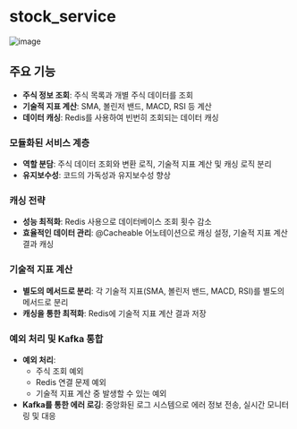 # stock_service


![image](https://github.com/user-attachments/assets/97e87dab-efbd-4fa0-b385-32ba8494a95b)

## 주요 기능
- **주식 정보 조회**: 주식 목록과 개별 주식 데이터를 조회
- **기술적 지표 계산**: SMA, 볼린저 밴드, MACD, RSI 등 계산
- **데이터 캐싱**: Redis를 사용하여 빈번히 조회되는 데이터 캐싱

<!--### 설계 개요 및 이유-->
### 모듈화된 서비스 계층
- **역할 분담**: 주식 데이터 조회와 변환 로직, 기술적 지표 계산 및 캐싱 로직 분리
- **유지보수성**: 코드의 가독성과 유지보수성 향상

### 캐싱 전략
- **성능 최적화**: Redis 사용으로 데이터베이스 조회 횟수 감소
- **효율적인 데이터 관리**: @Cacheable 어노테이션으로 캐싱 설정, 기술적 지표 계산 결과 캐싱

### 기술적 지표 계산
- **별도의 메서드로 분리**: 각 기술적 지표(SMA, 볼린저 밴드, MACD, RSI)를 별도의 메서드로 분리
- **캐싱을 통한 최적화**: Redis에 기술적 지표 계산 결과 저장

### 예외 처리 및 Kafka 통합
- **예외 처리**:
  - 주식 조회 예외
  - Redis 연결 문제 예외
  - 기술적 지표 계산 중 발생할 수 있는 예외
- **Kafka를 통한 에러 로깅**: 중앙화된 로그 시스템으로 에러 정보 전송, 실시간 모니터링 및 대응
